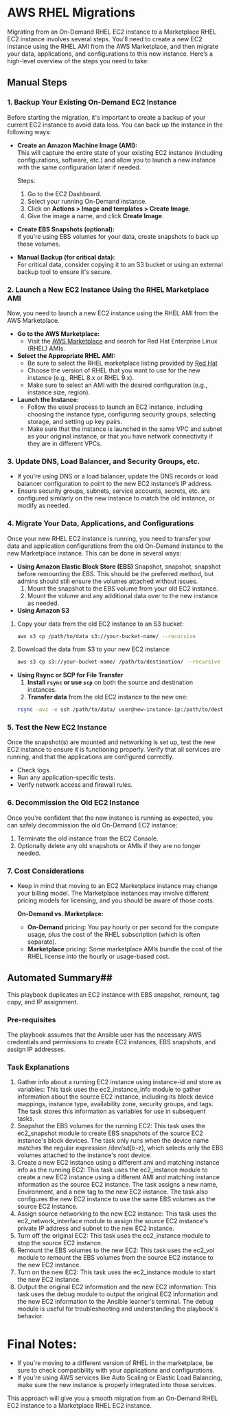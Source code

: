 # AWS RHEL Migrations
Migrating from an On-Demand RHEL EC2 instance to a Marketplace RHEL EC2 instance involves several steps. You'll need to create a new EC2 instance using the RHEL AMI from the AWS Marketplace, and then migrate your data, applications, and configurations to this new instance. Here’s a high-level overview of the steps you need to take:

## Manual Steps ##
### 1. **Backup Your Existing On-Demand EC2 Instance**
Before starting the migration, it's important to create a backup of your current EC2 instance to avoid data loss. You can back up the instance in the following ways:
- **Create an Amazon Machine Image (AMI):**  
   This will capture the entire state of your existing EC2 instance (including configurations, software, etc.) and allow you to launch a new instance with the same configuration later if needed.
   
   Steps:
   1. Go to the EC2 Dashboard.
   2. Select your running On-Demand instance.
   3. Click on **Actions > Image and templates > Create Image**.
   4. Give the image a name, and click **Create Image**.
- **Create EBS Snapshots (optional):**  
   If you're using EBS volumes for your data, create snapshots to back up these volumes.
- **Manual Backup (for critical data):**  
   For critical data, consider copying it to an S3 bucket or using an external backup tool to ensure it's secure.

### 2. **Launch a New EC2 Instance Using the RHEL Marketplace AMI**
Now, you need to launch a new EC2 instance using the RHEL AMI from the AWS Marketplace.
- **Go to the AWS Marketplace:**
   - Visit the [AWS Marketplace](https://aws.amazon.com/marketplace) and search for Red Hat Enterprise Linux (RHEL) AMIs.
- **Select the Appropriate RHEL AMI:**
   - Be sure to select the RHEL marketplace listing provided by [Red Hat](https://aws.amazon.com/marketplace/pp/prodview-aezl6to7jjkao?sr=0-1&ref_=beagle&applicationId=AWSMPContessa)
   - Choose the version of RHEL that you want to use for the new instance (e.g., RHEL 8.x or RHEL 9.x).
   - Make sure to select an AMI with the desired configuration (e.g., instance size, region).
- **Launch the Instance:**
   - Follow the usual process to launch an EC2 instance, including choosing the instance type, configuring security groups, selecting storage, and setting up key pairs.
   - Make sure that the instance is launched in the same VPC and subnet as your original instance, or that you have network connectivity if they are in different VPCs.

### 3. **Update DNS, Load Balancer, and Security Groups, etc.**
- If you're using DNS or a load balancer, update the DNS records or load balancer configuration to point to the new EC2 instance’s IP address.
- Ensure security groups, subnets, service accounts, secrets, etc. are configured similarly on the new instance to match the old instance, or modify as needed.

### 4. **Migrate Your Data, Applications, and Configurations**
Once your new RHEL EC2 instance is running, you need to transfer your data and application configurations from the old On-Demand instance to the new Marketplace instance. This can be done in several ways:
- **Using Amazon Elastic Block Store (EBS)**
Snapshot, snapshot, snapshot before remounting the EBS. This should be the preferred method, but admins should still ensure the volumes attached without issues.
   1. Mount the snapshot to the EBS volume from your old EC2 instance.
   2. Mount the volume and any additional data over to the new instance as needed.
- **Using Amazon S3**
1. Copy your data from the old EC2 instance to an S3 bucket:
   ```bash
   aws s3 cp /path/to/data s3://your-bucket-name/ --recursive
   ```
2. Download the data from S3 to your new EC2 instance:
   ```bash
   aws s3 cp s3://your-bucket-name/ /path/to/destination/ --recursive
   ```
- **Using Rsync or SCP for File Transfer**
  1. **Install `rsync` or use `scp`** on both the source and destination instances.
  2. **Transfer data** from the old EC2 instance to the new one:
   ```bash
   rsync -avz -e ssh /path/to/data/ user@new-instance-ip:/path/to/destination/
   ```

### 5. **Test the New EC2 Instance**
Once the snapshot(s) are mounted and networking is set up, test the new EC2 instance to ensure it is functioning properly. Verify that all services are running, and that the applications are configured correctly.
- Check logs.
- Run any application-specific tests.
- Verify network access and firewall rules.

### 6. **Decommission the Old EC2 Instance**
Once you're confident that the new instance is running as expected, you can safely decommission the old On-Demand EC2 instance:
1. Terminate the old instance from the EC2 Console.
2. Optionally delete any old snapshots or AMIs if they are no longer needed.

### 7. **Cost Considerations**
- Keep in mind that moving to an EC2 Marketplace instance may change your billing model. The Marketplace instances may involve different pricing models for licensing, and you should be aware of those costs.
  
   **On-Demand vs. Marketplace:**  
   - **On-Demand** pricing: You pay hourly or per second for the compute usage, plus the cost of the RHEL subscription (which is often separate).
   - **Marketplace** pricing: Some marketplace AMIs bundle the cost of the RHEL license into the hourly or usage-based cost.

## Automated Summary##
This playbook duplicates an EC2 instance with EBS snapshot, remount, tag copy, and IP assignment.

### Pre-requisites
The playbook assumes that the Ansible user has the necessary AWS credentials and permissions to create EC2 instances, EBS snapshots, and assign IP addresses.

### Task Explanations
1. Gather info about a running EC2 instance using instance-id and store as variables: This task uses the ec2_instance_info module to gather information about the source EC2 instance, including its block device mappings, instance type, availability zone, security groups, and tags. The task stores this information as variables for use in subsequent tasks.
2. Snapshot the EBS volumes for the running EC2: This task uses the ec2_snapshot module to create EBS snapshots of the source EC2 instance's block devices. The task only runs when the device name matches the regular expression /dev/sd[b-z], which selects only the EBS volumes attached to the instance's root device.
3. Create a new EC2 instance using a different ami and matching instance info as the running EC2: This task uses the ec2_instance module to create a new EC2 instance using a different AMI and matching instance information as the source EC2 instance. The task assigns a new name, Environment, and a new tag to the new EC2 instance. The task also configures the new EC2 instance to use the same EBS volumes as the source EC2 instance.
4. Assign source networking to the new EC2 instance: This task uses the ec2_network_interface module to assign the source EC2 instance's private IP address and subnet to the new EC2 instance.
5. Turn off the original EC2: This task uses the ec2_instance module to stop the source EC2 instance.
6. Remount the EBS volumes to the new EC2: This task uses the ec2_vol module to remount the EBS volumes from the source EC2 instance to the new EC2 instance.
7. Turn on the new EC2: This task uses the ec2_instance module to start the new EC2 instance.
8. Output the original EC2 information and the new EC2 information: This task uses the debug module to output the original EC2 information and the new EC2 information to the Ansible learner's terminal. The debug module is useful for troubleshooting and understanding the playbook's behavior.

# Final Notes:
- If you're moving to a different version of RHEL in the marketplace, be sure to check compatibility with your applications and configurations.
- If you're using AWS services like Auto Scaling or Elastic Load Balancing, make sure the new instance is properly integrated into those services.

This approach will give you a smooth migration from an On-Demand RHEL EC2 instance to a Marketplace RHEL EC2 instance.